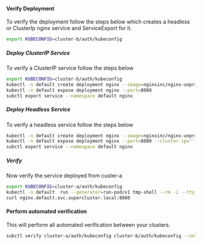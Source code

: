 #### Verify Deployment

To verify the deployment follow the steps below which creates a headless or ClusterIp nginx service and
ServiceExport for it.

```bash
export KUBECONFIG=cluster-b/auth/kubeconfig
```

##### Deploy ClusterIP Service

To verify a ClusterIP service follow the steps below

```bash
export KUBECONFIG=cluster-b/auth/kubeconfig
kubectl -n default create deployment nginx --image=nginxinc/nginx-unprivileged:stable-alpine
kubectl -n default expose deployment nginx --port=8080
subctl export service --namespace default nginx
```

##### Deploy Headless Service

To verify a headless service follow the steps below

```bash
kubectl -n default create deployment nginx --image=nginxinc/nginx-unprivileged:stable-alpine
kubectl -n default expose deployment nginx --port=8080 --cluster-ip=''
subctl export service --namespace default nginx
```

##### Verify

Now verify the service deployed from custer-a

```bash
export KUBECONFIG=cluster-a/auth/kubeconfig
kubectl -n default  run --generator=run-pod/v1 tmp-shell --rm -i --tty --image quay.io/submariner/nettest -- /bin/bash
curl nginx.default.svc.supercluster.local:8080
```

#### Perform automated verification

This will perform all automated verification between your clusters.

```bash
subctl verify cluster-a/auth/kubeconfig cluster-b/auth/kubeconfig --only service-discovery,connectivity --verbose
```
